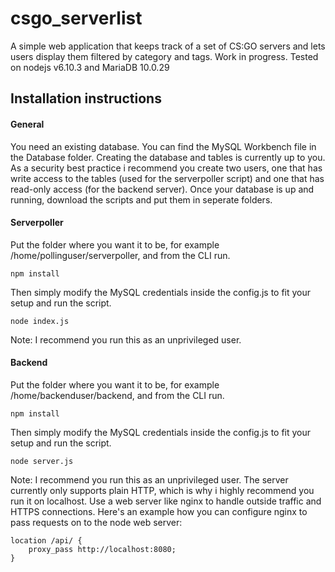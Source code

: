 # csgo_serverlist
A simple web application that keeps track of a set of CS:GO servers and lets users display them filtered by category and tags. Work in progress. Tested on nodejs v6.10.3 and MariaDB 10.0.29
## Installation instructions
#### General
You need an existing database. You can find the MySQL Workbench file in the Database folder. Creating the database and tables is currently up to you. As a security best practice i recommend you create two users, one that has write access to the tables (used for the serverpoller script) and one that has read-only access (for the backend server). Once your database is up and running, download the scripts and put them in seperate folders.
#### Serverpoller
Put the folder where you want it to be, for example /home/pollinguser/serverpoller, and from the CLI run.
```shell
npm install
```
Then simply modify the MySQL credentials inside the config.js to fit your setup and run the script.
```shell
node index.js
```
Note: I recommend you run this as an unprivileged user.
#### Backend
Put the folder where you want it to be, for example /home/backenduser/backend, and from the CLI run.
```shell
npm install
```
Then simply modify the MySQL credentials inside the config.js to fit your setup and run the script.
```shell
node server.js
```
Note: I recommend you run this as an unprivileged user. The server currently only supports plain HTTP, which is why i highly recommend you run it on localhost. Use a web server like nginx to handle outside traffic and HTTPS connections. Here's an example how you can configure nginx to pass requests on to the node web server:
```
location /api/ {
    proxy_pass http://localhost:8080;
}
```